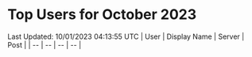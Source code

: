 # Top Users for October 2023
Last Updated: 10/01/2023 04:13:55 UTC
| User | Display Name | Server | Post |
| -- | -- | -- | -- |
